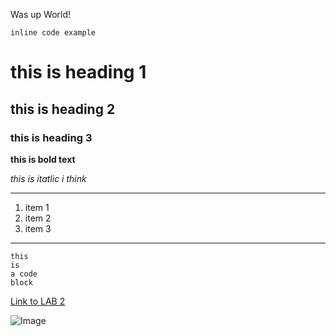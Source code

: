 Was up World!

`inline code example`

# this is heading 1
## this is heading 2
### this is heading 3

**this is bold text**

*this is itatlic i think*

***

1. item 1
2. item 2
3. item 3

***

```
this 
is 
a code
block
```
[Link to LAB 2](https://docs.google.com/document/d/1Nw6gdehL-BzqjeVV1jzi_Ni4cdpx2uquLztLGTdzUdU/edit)	


![Image](https://www.wildrepublic.com/wp-content/uploads/2018/11/505772048-siberian-husky-xl.jpg)